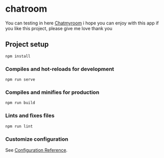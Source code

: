 # chatroom
You can testing in here [Chatmyroom](https://chatmyroom.netlify.app/)
i hope you can enjoy with this app
if you like this project, please give me love
thank you

## Project setup
```
npm install
```

### Compiles and hot-reloads for development
```
npm run serve
```

### Compiles and minifies for production
```
npm run build
```

### Lints and fixes files
```
npm run lint
```

### Customize configuration
See [Configuration Reference](https://cli.vuejs.org/config/).
